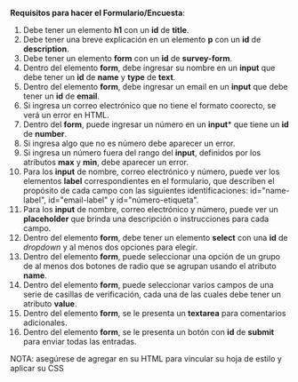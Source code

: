 **Requisitos para hacer el Formulario/Encuesta**:
1. Debe tener un elemento **h1** con un **id** de **title**.
2. Debe tener una breve explicación en un elemento **p** con un **id** de **description**.
3. Debe tener un elemento **form** con un **id** de **survey-form**.
4. Dentro del elemento **form**, debe ingresar su nombre en un **input** que debe tener un **id** de **name** y **type** de **text**.
5. Dentro del elemento **form**, debe ingresar un email en un **input** que debe tener un **id** de **email**.
6. Si ingresa un correo electrónico que no tiene el formato coorecto, se verá un error en HTML.
7. Dentro del **form**, puede ingresar un número en un **input*** que tiene un **id** de **number**.
8. Si ingresa algo que no es número debe aparecer un error.
9. Si ingresa un número fuera del rango del **input**, definidos por los atributos **max** y **min**, debe aparecer un error.
10. Para los **input** de nombre, correo electrónico y número, puede ver los elementos **label** correspondientes en el formulario, que describen el propósito de cada campo con las siguientes identificaciones: id="name-label", id="email-label" y id="número-etiqueta".
11. Para los **input** de nombre, correo electrónico y número, puede ver un **placeholder** que brinda una descripción o instrucciones para cada campo.
12. Dentro del elemento **form**, debe tener un elemento **select** con una **id** de *dropdown* y al menos dos opciones para elegir.
13. Dentro del elemento **form**, puede seleccionar una opción de un grupo de al menos dos botones de radio que se agrupan usando el atributo **name**.
14. Dentro del elemento **form**, puede seleccionar varios campos de una serie de casillas de verificación, cada una de las cuales debe tener un atributo **value**.
15. Dentro del elemento **form**, se le presenta un **textarea** para comentarios adicionales.
16. Dentro del elemento **form**, se le presenta un botón con **id** de **submit** para enviar todas las entradas.

NOTA: asegúrese de agregar <link rel="stylesheet" href="styles.css"> en su HTML para vincular su hoja de estilo y aplicar su CSS
